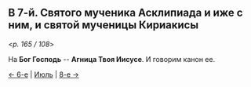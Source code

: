 
## В 7-й. Святого мученика Асклипиада и иже с ним, и святой мученицы Кириакисы

<*p. 165 / 108*>

На **Бог Господь** -- **Агница Твоя Иисусе**. И говорим канон ее. 

[← 6-е](07_06_MES.ru.md) | [Июль](README.md#7-й) | [8-е →](07_08_MES.ru.md)
